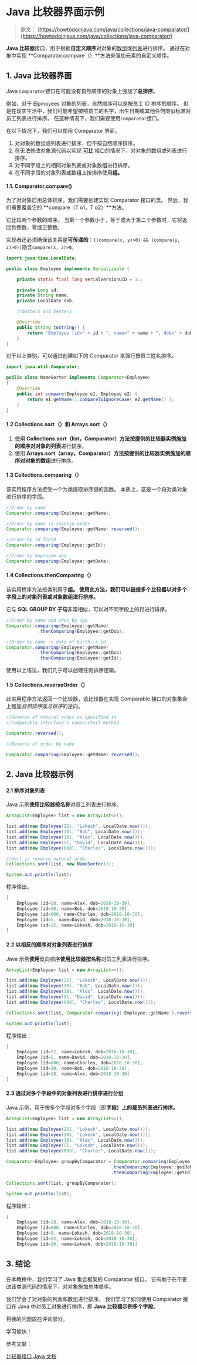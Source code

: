 # Java 比较器界面示例

> 原文： [https://howtodoinjava.com/java/collections/java-comparator/](https://howtodoinjava.com/java/collections/java-comparator/)

**Java 比较器**接口，用于根据**自定义顺序**对对象的[数组](https://howtodoinjava.com/java-array/)或[列表](https://howtodoinjava.com/java-arraylist/)进行排序。 通过在对象中实现 **Comparator.compare（）**方法来强加元素的自定义顺序。

## 1\. Java 比较器界面

Java `Comparator`接口在可能没有自然顺序的对象上强加了**总排序**。

例如，对于 Elpmoyees 对象的列表，自然顺序可以是按员工 ID 排序的顺序。 但是在现实生活中，我们可能希望按照员工的名字，出生日期或其他任何类似标准对员工列表进行排序。 在这种情况下，我们需要使用`Comparator`接口。

在以下情况下，我们可以使用 Comparator 界面。

1.  对对象的数组或列表进行排序，但不按自然顺序排序。
2.  在无法修改对象源代码以实现 [**可比**](https://howtodoinjava.com/java/collections/java-comparable-interface/) 接口的情况下，对对象的数组或列表进行排序。
3.  对不同字段上的相同对象列表或对象数组进行排序。
4.  在不同字段的对象列表或数组上按排序使用**组。**

#### 1.1\. Comparator.compare()

为了对对象启用总体排序，我们需要创建实现 Comparator 接口的类。 然后，我们需要覆盖它的 **compare（T o1，T o2）**方法。

它比较两个参数的顺序。 当第一个参数小于，等于或大于第二个参数时，它将返回负整数，零或正整数。

实现者还必须确保该关系是**可传递的**：`((compare(x, y)>0) && (compare(y, z)>0))`隐含`compare(x, z)>0`。

```java
import java.time.LocalDate;

public class Employee implements Serializable {

    private static final long serialVersionUID = 1L;

    private Long id;
    private String name;
    private LocalDate dob;

    //Getters and Setters

    @Override
    public String toString() {
        return "Employee [id=" + id + ", name=" + name + ", dob=" + dob + "]";
    }
}

```

对于以上类别，可以通过创建如下的 Comparator 来强行按员工姓名排序。

```java
import java.util.Comparator;

public class NameSorter implements Comparator<Employee>
{
    @Override
    public int compare(Employee e1, Employee e2) {
        return e1.getName().compareToIgnoreCase( e2.getName() );
    }
}

```

#### 1.2 Collections.sort（）和 Arrays.sort（）

1.  使用 **Collections.sort（list，Comparator）**方法按提供的比较器实例施加的顺序对对象的**列表**进行排序。
2.  使用 **Arrays.sort（array，Comparator）**方法按提供的比较器实例施加的顺序对对象的**数组**进行排序。

#### 1.3 Collections.comparing（）

该实用程序方法接受一个为类提取排序键的函数。 本质上，这是一个将对类对象进行排序的字段。

```java
//Order by name
Comparator.comparing(Employee::getName);

//Order by name in reverse order
Comparator.comparing(Employee::getName).reversed();

//Order by id field
Comparator.comparing(Employee::getId);

//Order by employee age
Comparator.comparing(Employee::getDate);

```

#### 1.4 Collections.thenComparing（）

该实用程序方法按类别用于**组。 使用此方法，我们可以链接多个比较器以对多个字段上的对象列表或对象数组进行排序。**

它与 **SQL GROUP BY 子句**非常相似，可以对不同字段上的行进行排序。

```java
//Order by name and then by age
Comparator.comparing(Employee::getName)
			.thenComparing(Employee::getDob);

//Order by name -> date of birth -> id 
Comparator.comparing(Employee::getName)
			.thenComparing(Employee::getDob)
			.thenComparing(Employee::getId);

```

使用以上语法，我们几乎可以创建任何排序逻辑。

#### 1.5 Collections.reverseOrder（）

此实用程序方法返回一个比较器，该比较器在实现 Comparable 接口的对象集合上强加*自然排序*或*总排序*的逆向。

```java
//Reverse of natural order as specified in 
//Comparable interface's compareTo() method 

Comparator.reversed();

//Reverse of order by name

Comparator.comparing(Employee::getName).reversed();

```

## 2\. Java 比较器示例

#### 2.1 排序对象列表

Java 示例**使用比较器按名称**对员工列表进行排序。

```java
ArrayList<Employee> list = new ArrayList<>();

list.add(new Employee(22l, "Lokesh", LocalDate.now()));
list.add(new Employee(30l, "Bob", LocalDate.now()));
list.add(new Employee(18l, "Alex", LocalDate.now()));
list.add(new Employee(5l, "David", LocalDate.now()));
list.add(new Employee(600l, "Charles", LocalDate.now()));

//Sort in reverse natural order
Collections.sort(list, new NameSorter());

System.out.println(list);

```

程序输出。

```java
[
	Employee [id=18, name=Alex, dob=2018-10-30], 
	Employee [id=30, name=Bob, dob=2018-10-30], 
	Employee [id=600, name=Charles, dob=2018-10-30], 
	Employee [id=5, name=David, dob=2018-10-30], 
	Employee [id=22, name=Lokesh, dob=2018-10-30]
]

```

#### 2.2 以相反的顺序对对象列表进行排序

Java 示例**使用**反向顺序**使用比较器按名称**对员工列表进行排序。

```java
ArrayList<Employee> list = new ArrayList<>();

list.add(new Employee(22l, "Lokesh", LocalDate.now()));
list.add(new Employee(30l, "Bob", LocalDate.now()));
list.add(new Employee(18l, "Alex", LocalDate.now()));
list.add(new Employee(5l, "David", LocalDate.now()));
list.add(new Employee(600l, "Charles", LocalDate.now()));

Collections.sort(list, Comparator.comparing( Employee::getName ).reversed());

System.out.println(list);

```

程序输出：

```java
[
	Employee [id=22, name=Lokesh, dob=2018-10-30], 
	Employee [id=5, name=David, dob=2018-10-30], 
	Employee [id=600, name=Charles, dob=2018-10-30], 
	Employee [id=30, name=Bob, dob=2018-10-30], 
	Employee [id=18, name=Alex, dob=2018-10-30]
]

```

#### 2.3 通过对多个字段中的对象列表进行排序进行分组

Java 示例，用于按多个字段对多个字段（即**字段）上的雇员列表进行排序。**

```java
ArrayList<Employee> list = new ArrayList<>();

list.add(new Employee(22l, "Lokesh", LocalDate.now()));
list.add(new Employee(30l, "Lokesh", LocalDate.now()));
list.add(new Employee(18l, "Alex", LocalDate.now()));
list.add(new Employee(5l, "Lokesh", LocalDate.now()));
list.add(new Employee(600l, "Charles", LocalDate.now()));

Comparator<Employee> groupByComparator = Comparator.comparing(Employee::getName)
                                        .thenComparing(Employee::getDob)
                                        .thenComparing(Employee::getId);

Collections.sort(list, groupByComparator);

System.out.println(list);

```

程序输出：

```java
[
	Employee [id=18, name=Alex, dob=2018-10-30], 
	Employee [id=600, name=Charles, dob=2018-10-30], 
	Employee [id=5, name=Lokesh, dob=2018-10-30], 
	Employee [id=22, name=Lokesh, dob=2018-10-30], 
	Employee [id=30, name=Lokesh, dob=2018-10-30]]

```

## 3\. 结论

在本教程中，我们学习了 Java 集合框架的 Comparator 接口。 它有助于在不更改该类源代码的情况下，对对象施加总体顺序。

我们学会了对对象的列表和数组进行排序。 我们学习了如何使用 Comparator 接口在 Java 中对员工对象进行排序，即 **Java 比较器示例多个字段**。

将我的问题放在评论部分。

学习愉快！

参考文献：

[比较器接口 Java 文档](https://docs.oracle.com/javase/8/docs/api/java/lang/Comparator.html)